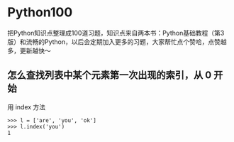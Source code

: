 # Python100
把Python知识点整理成100道习题，知识点来自两本书：Python基础教程（第3版）和流畅的Python，以后会定期加入更多的习题，大家帮忙点个赞哈，点赞越多，更新越快～

## 怎么查找列表中某个元素第一次出现的索引，从 0 开始

用 index 方法

```
>>> l = ['are', 'you', 'ok']
>>> l.index('you')
1
```
